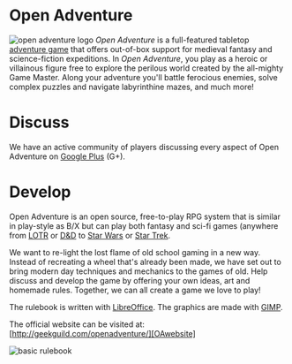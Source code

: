 Open Adventure
==================
![open adventure logo][OAlogo] *Open Adventure* is a full-featured tabletop [adventure game][adventuregame] that offers out-of-box support for medieval fantasy and science-fiction expeditions. In *Open Adventure*, you play as a heroic or villainous figure free to explore the perilous world created by the all-mighty Game Master. Along your adventure you'll battle ferocious enemies, solve complex puzzles and navigate labyrinthine mazes, and much more!

Discuss
==================
We have an active community of players discussing every aspect of Open Adventure on [Google Plus][googleplus] (G+).

Develop
==================
Open Adventure is an open source, free-to-play RPG system that is similar in play-style as B/X but can play both fantasy and sci-fi games (anywhere from [LOTR][lotr] or [D&D][dnd] to [Star Wars][sw] or [Star Trek][st].

We want to re-light the lost flame of old school gaming in a new way. Instead of recreating a wheel that's already been made, we have set out to bring modern day techniques and mechanics to the games of old. Help discuss and develop the game by offering your own ideas, art and homemade rules. Together, we can all create a game we love to play!

The rulebook is written with [LibreOffice][lo]. The graphics are made with [GIMP][gimp].

The official website can be visited at: [http://geekguild.com/openadventure/][OAwebsite]

![basic rulebook][OAproduct]

[adventuregame]: https://en.wikipedia.org/wiki/Adventure_game
[OAproduct]: http://www.geekguild.com/openadventure/images/basic_rulebook_product_shot_0.jpg
[OAlogo]: http://www.geekguild.com/openadventure/images/mobileicon.png
[googleplus]: https://plus.google.com/u/0/communities/112108732479175981421
[lotr]: https://en.wikipedia.org/wiki/The_Lord_of_the_Rings
[dnd]: https://en.wikipedia.org/wiki/Dungeons_%26_Dragons
[sw]: https://en.wikipedia.org/wiki/Star_Wars
[st]: https://en.wikipedia.org/wiki/Star_trek
[lo]: https://www.libreoffice.org/
[gimp]: http://www.gimp.org/
[OAwebsite]: http://geekguild.com/openadventure/
